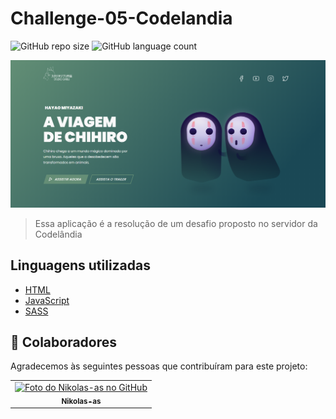 # Challenge-05-Codelandia

![GitHub repo size](https://img.shields.io/github/repo-size/Nikolas-as/Challenge-05-Codelandia?style=for-the-badge)
![GitHub language count](https://img.shields.io/github/languages/count/Nikolas-as/Challenge-05-Codelandia?style=for-the-badge)


<img src="./img.PNG" alt="exemplo imagem">

> Essa aplicação é a resolução de um desafio proposto no servidor da Codelândia 
>
## Linguagens utilizadas

- [HTML](https://developer.mozilla.org/pt-BR/docs/Web/HTML)
- [JavaScript](https://developer.mozilla.org/pt-BR/docs/orphaned/Web/JavaScript)
- [SASS](https://sass-lang.com/)

## 🤝 Colaboradores

Agradecemos às seguintes pessoas que contribuíram para este projeto:

<table>
  <tr>
    <td align="center">
      <a href="#">
        <img src="https://avatars.githubusercontent.com/u/62979208?v=4" width="100px;" alt="Foto do Nikolas-as no GitHub"/><br>
        <sub>
          <b>Nikolas-as</b>
        </sub>
      </a>
    </td>
</table>


